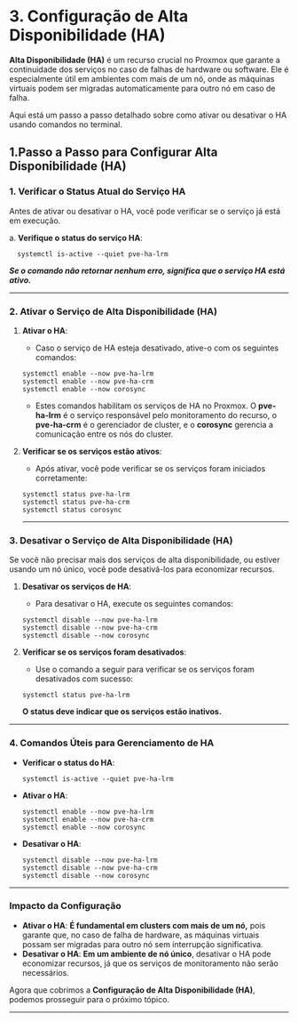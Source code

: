**3\. Configuração de Alta Disponibilidade (HA)**
=================================

**Alta Disponibilidade (HA)** é um recurso crucial no Proxmox que garante a continuidade dos serviços no caso de falhas de hardware ou software. Ele é especialmente útil em ambientes com mais de um nó, onde as máquinas virtuais podem ser migradas automaticamente para outro nó em caso de falha.

Aqui está um passo a passo detalhado sobre como ativar ou desativar o HA usando comandos no terminal.

## **1.Passo a Passo para Configurar Alta Disponibilidade (HA)**

### **1\. Verificar o Status Atual do Serviço HA**

Antes de ativar ou desativar o HA, você pode verificar se o serviço já está em execução.

a.  **Verifique o status do serviço HA**:

  ```
    systemctl is-active --quiet pve-ha-lrm 
   ```


   ***Se o comando não retornar nenhum erro, significa que o serviço HA está ativo.***
 
 ---

### **2\. Ativar o Serviço de Alta Disponibilidade (HA)**

1.  **Ativar o HA**:

    -   Caso o serviço de HA esteja desativado, ative-o com os seguintes comandos:
    
      

    ```
    systemctl enable --now pve-ha-lrm
    systemctl enable --now pve-ha-crm
    systemctl enable --now corosync
    ```

    -   Estes comandos habilitam os serviços de HA no Proxmox. O **pve-ha-lrm** é o serviço responsável pelo monitoramento do recurso, o **pve-ha-crm** é o gerenciador de cluster, e o **corosync** gerencia a comunicação entre os nós do cluster.
    
2.  **Verificar se os serviços estão ativos**:

    -   Após ativar, você pode verificar se os serviços foram iniciados corretamente:

    ```
    systemctl status pve-ha-lrm
    systemctl status pve-ha-crm
    systemctl status corosync
    ```
    -----

### **3\. Desativar o Serviço de Alta Disponibilidade (HA)**

Se você não precisar mais dos serviços de alta disponibilidade, ou estiver usando um nó único, você pode desativá-los para economizar recursos.

1.  **Desativar os serviços de HA**:

    -   Para desativar o HA, execute os seguintes comandos:

    ```
    systemctl disable --now pve-ha-lrm
    systemctl disable --now pve-ha-crm
    systemctl disable --now corosync
    ```

2.  **Verificar se os serviços foram desativados**:

    -   Use o comando a seguir para verificar se os serviços foram desativados com sucesso:

    ```
    systemctl status pve-ha-lrm

    ```

      **O status deve indicar que os serviços estão inativos.**

* * * * *

### **4. Comandos Úteis para Gerenciamento de HA**

-   **Verificar o status do HA**:

    ```
    systemctl is-active --quiet pve-ha-lrm
    ```

-   **Ativar o HA**:

    ```
    systemctl enable --now pve-ha-lrm
    systemctl enable --now pve-ha-crm
    systemctl enable --now corosync
    ```

-   **Desativar o HA**:

    ```
    systemctl disable --now pve-ha-lrm
    systemctl disable --now pve-ha-crm
    systemctl disable --now corosync
    ```

* * * * *

### **Impacto da Configuração**

-   **Ativar o HA**: **É fundamental em clusters com mais de um nó,** pois garante que, no caso de falha de hardware, as máquinas virtuais possam ser migradas para outro nó sem interrupção significativa.
-   **Desativar o HA**: **Em um ambiente de nó único**, desativar o HA pode economizar recursos, já que os serviços de monitoramento não serão necessários.

Agora que cobrimos a **Configuração de Alta Disponibilidade (HA)**, podemos prosseguir para o próximo tópico.

---
